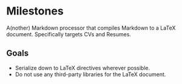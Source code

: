 # Milestones
A(nother) Markdown processor that compiles Markdown to a LaTeX document. Specifically targets CVs and Resumes.

## Goals

  * Serialize down to LaTeX directives wherever possible.
  * Do not use any third-party libraries for the LaTeX document.